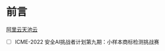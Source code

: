 # 前言

[阿里云天池云](https://tianchi.aliyun.com/course?spm=5176.12281976.J_3941670930.10.754b6ef8hqj0fS)

- [ ] ICME-2022 安全AI挑战者计划第九期：小样本商标检测挑战赛